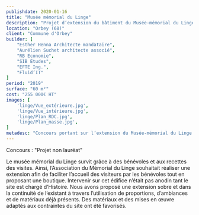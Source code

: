 ```yaml
---
publishdate: 2020-01-16
title: "Musée mémorial du Linge"
description: "Projet d’extension du bâtiment du Musée-mémorial du Linge"
location: "Orbey (68)"
client: "Commune d'Orbey"
builder: [
    "Esther Henna Architecte mandataire",
    "Aurélien Suchet architecte associé",
    "RB Economie",
    "SIB Etudes",
    "EFTE Ing.",
    "Fluid’IT"
]
period: "2019"
surface: "60 m²"
cost: "255 000€ HT"
images: [
    'linge/Vue_extérieure.jpg',
    'linge/Vue_intérieure.jpg',
    'linge/Plan_RDC.jpg',
    'linge/Plan_masse.jpg',
]
metadesc: "Concours portant sur l’extension du Musée-mémorial du Linge situé sur les hauteurs d’Orbey dans le massif des Vosges."
---
```

Concours : "Projet non lauréat"

Le musée mémorial du Linge survit grâce à des bénévoles et aux recettes des visites. Ainsi, l’Association du Mémorial du Linge souhaitait réaliser une extension afin de faciliter l’accueil des visiteurs par les bénévoles tout en proposant une boutique. Intervenir sur cet édifice n’était pas anodin tant le site est chargé d’Histoire. Nous avons proposé une extension sobre et dans la continuité de l’existant à travers l’utilisation de proportions, d’ambiances et de matériaux déjà présents. Des matériaux et des mises en œuvre adaptés aux contraintes du site ont été favorisés.

